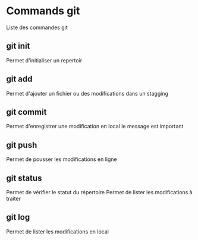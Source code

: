 # Commands git

Liste des commandes git

## git init
Permet d'initialiser un repertoir

## git add
Permet d'ajouter un fichier ou des modifications dans un stagging

## git commit
Permet d'enregistrer une modification en local
le message est important

## git push
Permet de pousser les modifications en ligne

## git status
Permet de vérifier le statut du répertoire
Permet de lister les modifications à traiter

## git log
Permet de lister les modifications en local
